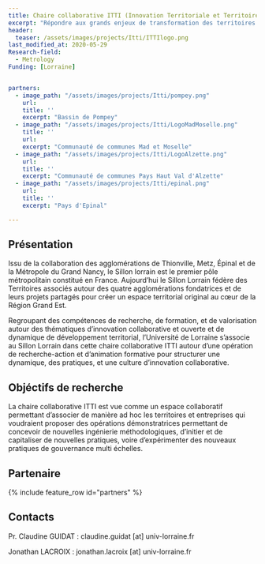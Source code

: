 ```yaml
---
title: Chaire collaborative ITTI (Innovation Territoriale et Territoires en Intelligence)
excerpt: "Répondre aux grands enjeux de transformation des territoires en développant des ingénieries collaboratives innovantes"
header:
  teaser: /assets/images/projects/Itti/ITTIlogo.png
last_modified_at: 2020-05-29
Research-field:
  - Metrology
Funding: [Lorraine] 


partners:
  - image_path: "/assets/images/projects/Itti/pompey.png"
    url: 
    title: ''
    excerpt: "Bassin de Pompey"
  - image_path: "/assets/images/projects/Itti/LogoMadMoselle.png"
    title: ''
    url: 
    excerpt: "Communauté de communes Mad et Moselle"
  - image_path: "/assets/images/projects/Itti/LogoAlzette.png"
    url: 
    title: ''
    excerpt: "Communauté de communes Pays Haut Val d'Alzette"
  - image_path: "/assets/images/projects/Itti/epinal.png"
    url: 
    title: ''
    excerpt: "Pays d'Epinal"

---
```


## Présentation

Issu de la collaboration des agglomérations de Thionville, Metz, Épinal et de la Métropole du Grand Nancy, le Sillon lorrain est le premier pôle métropolitain constitué en France. Aujourd’hui le Sillon Lorrain fédère des Territoires associés autour des quatre agglomérations fondatrices et de leurs projets partagés pour créer un espace territorial original au cœur de la Région Grand Est. 

Regroupant des compétences de recherche, de formation, et de valorisation autour des thématiques d’innovation collaborative et ouverte et de dynamique de développement territorial, l’Université de Lorraine s’associe au Sillon Lorrain dans cette chaire collaborative ITTI autour d’une opération de recherche-action et d’animation formative pour structurer une dynamique, des pratiques, et une culture d’innovation collaborative.


## Objéctifs de recherche

La chaire collaborative ITTI est vue comme un espace collaboratif permettant d’associer de manière ad hoc les territoires et entreprises qui voudraient proposer des opérations démonstratrices permettant de concevoir de nouvelles ingénierie méthodologiques, d’initier et de capitaliser de nouvelles pratiques, voire d’expérimenter des nouveaux pratiques de gouvernance multi échelles.


## Partenaire 

{% include feature_row id="partners" %}

## Contacts 

Pr. Claudine GUIDAT : claudine.guidat [at] univ-lorraine.fr 

Jonathan LACROIX : jonathan.lacroix [at] univ-lorraine.fr 
